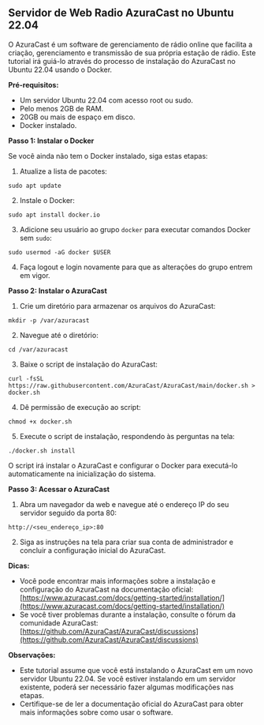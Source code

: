 ## Servidor de Web Radio AzuraCast no Ubuntu 22.04

O AzuraCast é um software de gerenciamento de rádio online que facilita a criação, gerenciamento e transmissão de sua própria estação de rádio. Este tutorial irá guiá-lo através do processo de instalação do AzuraCast no Ubuntu 22.04 usando o Docker.

**Pré-requisitos:**

* Um servidor Ubuntu 22.04 com acesso root ou sudo.
* Pelo menos 2GB de RAM.
* 20GB ou mais de espaço em disco.
* Docker instalado.

**Passo 1: Instalar o Docker**

Se você ainda não tem o Docker instalado, siga estas etapas:

1. Atualize a lista de pacotes:

```
sudo apt update
```

2. Instale o Docker:

```
sudo apt install docker.io
```

3. Adicione seu usuário ao grupo `docker` para executar comandos Docker sem `sudo`:

```
sudo usermod -aG docker $USER
```

4. Faça logout e login novamente para que as alterações do grupo entrem em vigor.

**Passo 2: Instalar o AzuraCast**

1. Crie um diretório para armazenar os arquivos do AzuraCast:

```
mkdir -p /var/azuracast
```

2. Navegue até o diretório:

```
cd /var/azuracast
```

3. Baixe o script de instalação do AzuraCast:

```
curl -fsSL https://raw.githubusercontent.com/AzuraCast/AzuraCast/main/docker.sh > docker.sh
```

4. Dê permissão de execução ao script:

```
chmod +x docker.sh
```

5. Execute o script de instalação, respondendo às perguntas na tela:

```
./docker.sh install
```

O script irá instalar o AzuraCast e configurar o Docker para executá-lo automaticamente na inicialização do sistema.

**Passo 3: Acessar o AzuraCast**

1. Abra um navegador da web e navegue até o endereço IP do seu servidor seguido da porta 80:

```
http://<seu_endereço_ip>:80
```

2. Siga as instruções na tela para criar sua conta de administrador e concluir a configuração inicial do AzuraCast.

**Dicas:**

* Você pode encontrar mais informações sobre a instalação e configuração do AzuraCast na documentação oficial: [https://www.azuracast.com/docs/getting-started/installation/](https://www.azuracast.com/docs/getting-started/installation/)
* Se você tiver problemas durante a instalação, consulte o fórum da comunidade AzuraCast: [https://github.com/AzuraCast/AzuraCast/discussions](https://github.com/AzuraCast/AzuraCast/discussions)

**Observações:**

* Este tutorial assume que você está instalando o AzuraCast em um novo servidor Ubuntu 22.04. Se você estiver instalando em um servidor existente, poderá ser necessário fazer algumas modificações nas etapas.
* Certifique-se de ler a documentação oficial do AzuraCast para obter mais informações sobre como usar o software.
